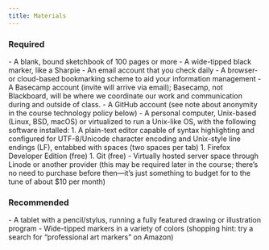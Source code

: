 ```yaml
---
title: Materials
---
```


<section class="required" markdown="1">
<h3>Required</h3>
- A blank, bound sketchbook of 100 pages or more
- A wide-tipped black marker, like a Sharpie
- An email account that you check daily
- A browser- or cloud-based bookmarking scheme to aid your information management
- A Basecamp account (invite will arrive via email); Basecamp, not Blackboard, will be where we
  coordinate our work and communication during and outside of class.
- A GitHub account (see note about anonymity in the course technology policy below)
- A personal computer, Unix-based (Linux, BSD, macOS) or virtualized to run a Unix-like OS, with the
  following software installed:
  1. A plain-text editor capable of syntax highlighting and configured for UTF-8/Unicode
    character encoding and Unix-style line endings (LF), entabbed with spaces (two spaces per tab)
  1. Firefox Developer Edition (free)
  1. Git (free)
- Virtually hosted server space through Linode or another provider (this may be required later in
  the course; there’s no need to purchase before then—it’s just something to budget for to the tune
  of about $10 per month)


<aside class="recommended" markdown="1">
<h3>Recommended</h3>
- A tablet with a pencil/stylus, running a fully featured drawing or illustration program
- Wide-tipped markers in a variety of colors (shopping hint: try a search for “professional art
  markers” on Amazon)
</aside>
</section>
